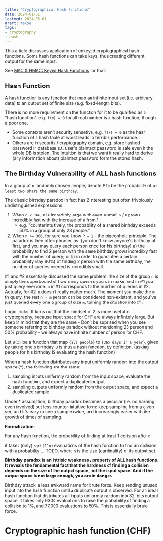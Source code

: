 ```yaml
---
title: "Cryptographical Hash Functions"
date: 2024-01-01
lastmod: 2024-05-01
draft: false
tags:
- cryptography
- hash
---
```


This article discusses application of unkeyed cryptographical hash functions.
Some hash functions can take keys, thus creating different output for the same input.
<!-- See [MAC & HMAC: Keyed Hash Functions]({{/*<ref "./keyed-hash-func.md"*/>}}) for that. -->
See [MAC & HMAC: Keyed Hash Functions](https://en.wikipedia.org/wiki/HMAC) for that.

<!--more-->

## Hash Function

A hash function is any function that map an infinite input set (i.e. arbitrary data) to an output set of finite size (e.g. fixed-length bits).

There is no more requirement on the function for it to be qualified as a "hash function".
e.g. `f(x) = 0` for all real number is a hash function, though a poor one.

- Some contexts aren't security sensetive, e.g. `f(x) = 0` as the hash function of a hash table at worst leads to terrible performance.
- Others are in security / cryptography domain, e.g. store hashed password in database s.t. user's plaintext password is safe even if the whole DB is stolen. The intuition is that we want it really hard to derive (any information about) plaintext password form the stored hash.

## The Birthday Vulnerability of ALL hash functions

In a group of `n` randomly chosen people, denote `P` to be the probability of `at least two share the same birthday`.

The classic birthday paradox in fact has 2 interesting but often frivolously undistinguished expressions:
1. When `n < 366`, `P` is incredibly large with even a small `n` / `P` grows incredibly fast with the increase of `n` from 1.
   - e.g. "counterintuitively, the probability of a shared birthday exceeds 50% in a group of only 23 people."
2. When `n >= 366`, for sure you know `P = 1` - the pigeonhole principle. The paradox is then often phrased as: (you don't know anyone's birthday at first, and you may query each person once for his birthday)
   a) the probability to find 2 person with the same birthday grows incredibly fast with the number of query; or
   b) in order to guarantee a certain probability (say 80%) of finding 2 person with the same birthday, the number of queries needed is incredibly small.

#1 and #2 essentially discussed the same problem: the size of the group `n` is simply the upperbound of how many queries you can make, and in #1 you just query everyone. `n` in #1 corresponds to the number of queries in #2. Actually, for #2, `n` doesn't really matter much. The moment you make the `m`-th query, the rest `n - m` person can be considered non-existent, and you've just queried every one a group of size `m`, turning the situation into #1.

Logic tricks. It turns out that the mindset of 2 is more useful in cryptography, because input space for CHF are always infinitely large.
But keep in mind that they are the same - Don't be suprised when you see someone referring to birthday paradox without mentioning 23 person and 50% probability - we always have infinite number of person for CHF.

<!-- BEGIN TODO -->
Let `B(x)` be a function that map `{all people}` to `{365 days in a year}`, given by taking one's birthday.
`B` is thus a hash function, by definition. (asking people for his birthday IS evaluating the hash function)

When a hash function distributes any input uniformly random into the output space (\*), the following are the same:
1. sampling inputs uniformly random from the input space, evaluate the hash function, and expect a duplicated output
2. sampling outputs uniformly random from the output space, and expect a duplicated sample


Under \* assumption, birthday paradox becomes a peculiar (i.e. no hashing even involved) but less counter-intuitive form: keep sampling from a given set, and it's easy to see a sample twice, and increasingly easier with the growth of times of sampling.

**Formalization**: 

For any hash function, the probability of finding at least 1 collision after `n`

it takes (only) `sqrt(2^n)` evaluations of the hash function to find an collision with a probability ... TODO, where `n` is the size (cardinality) of its output set.

<!-- TODO: if output set is larger than input set (i.e. not hash function anymore), does the probability of finding collision still ... wait, does that applies for all FUNCTIONS? -->

<!-- END TODO -->

**Birthday paradox is an intrisic weakness / property of ALL hash functions. It reveals the fundamental fact that the hardness of finding a collision depends on the size of the output space, not the input space. And if the output space is not large enough, you are in danger.**

Birthday attack: a less awkward name for brute force. Keep sending unused input into the hash function until a duplicate output is observed. For an ideal hash function that distributes all inputs uniformly random into 32-bits output space, it takes only 9300 evaluations to raise the probability of finding a collision to 1%, and 77,000 evaluations to 50%. This is essentially brute force.

Cryptographic hash function (CHF)
============

